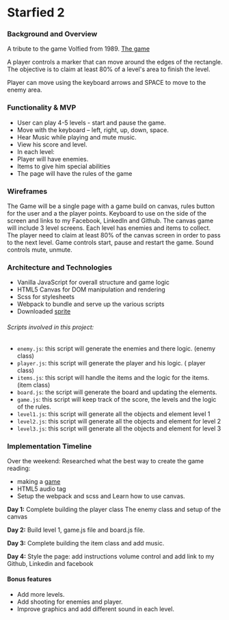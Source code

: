 # Starfied 2

### Background and Overview

A tribute to the game Volfied from 1989.
[The game](https://www.youtube.com/watch?v=RxuMVqkLD7o)

A player controls a marker that can move around the edges of the rectangle. The objective is to claim at least 80% of a level's area to finish the level.

Player can move using the keyboard arrows and SPACE to move to the enemy area.

### Functionality & MVP
*	User can play 4-5 levels - start and pause the game.
*	Move with the keyboard – left, right, up, down, space.
*	Hear Music while playing and mute music.
*	View his score and level.
*	In each level:
  *	Player will have enemies.
  *	Items to give him special abilities
*	The page will have the rules of the game


### Wireframes
The Game will be a single page with a game build on canvas, rules button for the user and a the player points. Keyboard to use on the side of the screen and links to my Facebook, LinkedIn and Github.
The canvas game will include 3 level screens. Each level has enemies and items to collect.
The player need to claim at least 80% of the canvas screen in order to pass to the next level.
Game controls start, pause and restart the game.
Sound controls mute, unmute.





### Architecture and Technologies
*	Vanilla JavaScript for overall structure and game logic
*	HTML5 Canvas for DOM manipulation and rendering
*	Scss for stylesheets
*	Webpack to bundle and serve up the various scripts
*	Downloaded [sprite](https://opengameart.org/content/complete-spaceship-game-art-pack)

###### Scripts involved in this project:
*	`enemy.js`: this script will generate the enemies and there logic. (enemy class)
*	`player.js`: this script will generate the player and his logic. ( player class)
*	`items.js`: this script will handle the items and the logic for the items. (item class)
*	`board.js`: the script will generate the board and updating the elements.
*	`game.js`: this script will keep track of the score, the levels and the logic of the rules.
*	`level1.js`: this script will generate all the objects and element level 1
*	`level2.js`: this script will generate all the objects and element for level 2  
*	`level3.js`: this script will generate all the objects and element for level 3

### Implementation Timeline
Over the weekend:
Researched what the best way to create the game
reading:
*	making a [game](https://hackernoon.com/making-a-game-with-javascript-and-pixijs-part-1-e3235139cd6f)
*	HTML5 audio tag
* Setup the webpack and scss and Learn how to use canvas.

**Day 1:**
Complete building the player class
The enemy class and setup of the canvas

**Day 2:**
Build level 1, game.js file and board.js file.

**Day 3:**
	Complete building the item class and add music.

**Day 4:**
	Style the page: add instructions volume control and add link to my Github, Linkedin and facebook   

#### Bonus features
* Add more levels.
* Add shooting for enemies and player.
* Improve graphics and add different sound in each level.  
